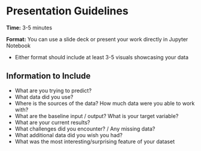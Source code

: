 # Presentation Guidelines

**Time:** 3-5 minutes

**Format:** You can use a slide deck or present your work directly in Jupyter Notebook
- Either format should include at least 3-5 visuals showcasing your data

## Information to Include
- What are you trying to predict?
- What data did you use?
- Where is the sources of the data? How much data were you able to work with?
- What are the baseline input / output? What is your target variable?
- What are your current results?
- What challenges did you encounter? / Any missing data?
- What additional data did you wish you had?
- What was the most interesting/surprising feature of your dataset
